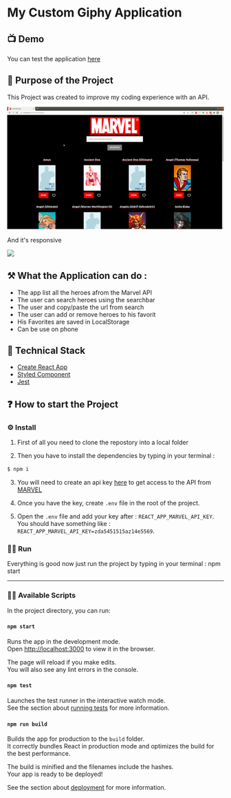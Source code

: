 # My Custom Giphy Application

## 📺 Demo

You can test the application [here](https://marvel-api-project.netlify.app)

## 🚀 Purpose of the Project

This Project was created to improve my coding experience with an API.

![](desktop-marvel.gif)

And it's responsive

![](responsiv-marvel.gif)

## ⚒ What the Application can do :

- The app list all the heroes afrom the Marvel API
- The user can search heroes using the searchbar
- The user and copy/paste the url from search
- The user can add or remove heroes to his favorit
- His Favorites are saved in LocalStorage
- Can be use on phone

## 🦾 Technical Stack

- [Create React App](https://github.com/facebook/create-react-app)
- [Styled Component](https://styled-components.com/)
- [Jest](https://jestjs.io/)

## ❓ How to start the Project

### ⚙️ Install

1. First of all you need to clone the repostory into a local folder

2. Then you have to install the dependencies by typing in your terminal :

```sh
$ npm i
```

3. You will need to create an api key [here](https://developer.marvel.com/docs) to get access to the API from [MARVEL](https://developer.marvel.com/)

4. Once you have the key, create `.env` file in the root of the project.

5. Open the `.env` file and add your key after : `REACT_APP_MARVEL_API_KEY`.  
   You should have something like : `REACT_APP_MARVEL_API_KEY=zda5451515az14e5569`.

### 🦸‍♂️ Run

Everything is good now just run the project by typing in your terminal : npm start

---

### 👨‍💻 Available Scripts

In the project directory, you can run:

#### `npm start`

Runs the app in the development mode.  
Open [http://localhost:3000](http://localhost:3000) to view it in the browser.

The page will reload if you make edits.  
You will also see any lint errors in the console.

#### `npm test`

Launches the test runner in the interactive watch mode.  
See the section about [running tests](https://facebook.github.io/create-react-app/docs/running-tests) for more information.

#### `npm run build`

Builds the app for production to the `build` folder.  
It correctly bundles React in production mode and optimizes the build for the best performance.

The build is minified and the filenames include the hashes.  
Your app is ready to be deployed!

See the section about [deployment](https://facebook.github.io/create-react-app/docs/deployment) for more information.
